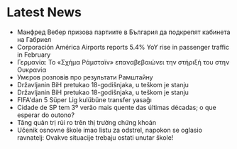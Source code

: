 # Latest News
-  Манфред Вебер призова партиите в България да подкрепят кабинета на Габриел
-  Corporación América Airports reports 5.4% YoY rise in passenger traffic in February
-  Γερμανία: Το «Σχήμα Ράμσταϊν» επαναβεβαιώνει την στήριξή του στην Ουκρανία
-  Умєров розповів про результати Рамштайну
-  Državljanin BiH pretukao 18-godišnjaka, u teškom je stanju
-  Državljanin BiH pretukao 18-godišnjaka, u teškom je stanju
-  FIFA'dan 5 Süper Lig kulübüne transfer yasağı
-  Cidade de SP tem 3º verão mais quente das últimas décadas; o que esperar do outono?
-  Tăng quản trị rủi ro trên thị trường chứng khoán
-  Učenik osnovne škole imao listu za odstrel, napokon se oglasio ravnatelj: Ovakve situacije trebaju ostati unutar škole!
